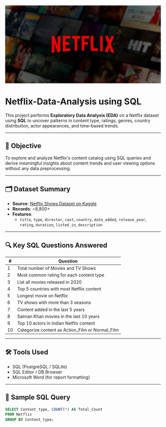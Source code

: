 ![Netflix_Image](https://github.com/Shubham-Dalvii/Netflix-Data-Analysis/blob/main/netflix.jpg)

# Netflix-Data-Analysis using SQL

This project performs **Exploratory Data Analysis (EDA)** on a Netflix dataset using **SQL** to uncover patterns in content type, ratings, genres, country distribution, actor appearances, and time-based trends.

---

## 🎯 Objective

To explore and analyze Netflix's content catalog using SQL queries and derive meaningful insights about content trends and user viewing options without any data preprocessing.

---

## 🗂️ Dataset Summary

- **Source**: [Netflix Shows Dataset on Kaggle](https://www.kaggle.com/datasets/shivamb/netflix-shows)
- **Records**: ~8,800+
- **Features**:
  - `title`, `type`, `director`, `cast`, `country`, `date_added`, `release_year`, `rating`, `duration`, `listed_in`, `description`

---

## 🔍 Key SQL Questions Answered

| # | Question |
|--|----------|
| 1 | Total number of Movies and TV Shows |
| 2 | Most common rating for each content type |
| 3 | List all movies released in 2020 |
| 4 | Top 5 countries with most Netflix content |
| 5 | Longest movie on Netflix |
| 6 | TV shows with more than 3 seasons |
| 7 | Content added in the last 5 years |
| 8 | Salman Khan movies in the last 10 years |
| 9 | Top 10 actors in Indian Netflix content |
| 10 | Categorize content as Action_Film or Normal_Film |

---

## 🛠️ Tools Used

- SQL (PostgreSQL / SQLite)
- SQL Editor / DB Browser
- Microsoft Word (for report formatting)

---

## 📄 Sample SQL Query

```sql
SELECT Content_type, COUNT(*) AS Total_Count
FROM Netflix
GROUP BY Content_type;
